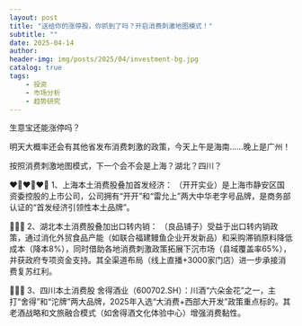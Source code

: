 ```yaml
---
layout: post
title: "送给你的涨停股，你抓到了吗？开启消费刺激地图模式！"
subtitle: ""
date: 2025-04-14
author: 
header-img: img/posts/2025/04/investment-bg.jpg
catalog: true
tags:
    - 投资
    - 市场分析
    - 趋势研究
---
```


生意宝还能涨停吗？

明天大概率还会有其他省发布消费刺激的政策，今天上午是海南……晚上是广州！

按照消费刺激地图模式，下一个会不会是上海？湖北？四川？

❤️‍🔥❤️‍🔥❤️‍🔥 1、上海本土消费股叠加首发经济：
（开开实业）是上海市静安区国资委控股的上市公司，公司拥有“开开”和“雷允上”两大中华老字号品牌，是商务部认证的“首发经济引领性本土品牌”。

💖💖💖 2、湖北本土消费股叠加出口转内销：
（良品铺子）受益于出口转内销政策，通过消化外贸食品产能（如联合福建鳗鱼企业开发新品）和采购滞销原料降低成本（降本8%），同时借助各地消费刺激政策拓展下沉市场（县域覆盖率65%），并获政府专项资金支持。其全渠道布局（线上直播+3000家门店）进一步承接消费复苏红利。

💝💝💝 3、四川本土消费股
舍得酒业（600702.SH）：川酒“六朵金花”之一，主打“舍得”和“沱牌”两大品牌，2025年入选“大消费+西部大开发”政策重点标的。其老酒战略和文旅融合模式（如舍得酒文化体验中心）增强消费黏性。